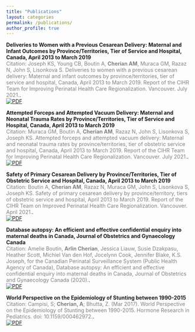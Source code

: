```yaml
---
title: "Publications"
layout: categories
permalink: /publications/
author_profile: true
---
```


**Deliveries to Women with a Previous Cesarean Delivery: Maternal and Infant Outcomes by Province/Territories, Tier of Service and Hospital, Canada, April 2013 to March 2019**  
<span style="color:grey">Citation: Joseph KS, Young CB, Boutin A, **Cherian AM**, Muraca GM, Razaz N, John S, Lisonkova S. Deliveries to women with a previous cesarean delivery: Maternal and infant outcomes by province/territories, tier of service and hospital, Canada, April 2013 to March 2019. Report of the CIHR Team for Improving Perinatal Health Care Regionalization. Vancouver. July 2021.</span>.     
[![PDF](https://img.shields.io/badge/Adobe%20Acrobat%20Reader-EC1C24.svg?style=for-the-badge&logo=Adobe%20Acrobat%20Reader&logoColor=white)](https://med-fom-phsr-obgyn.sites.olt.ubc.ca/files/2022/01/PriorCSReportFINAL2021.pdf)  

**Attempted Forceps and Attempted Vacuum Delivery: Maternal and Neonatal Trauma Rates by Province/Territories, Tier of Service and Hospital, Canada, April 2013 to March 2019**  
<span style="color:grey">Citation: Muraca GM, Boutin A, **Cherian AM**, Razaz N, John S, Lisonkova S, Joseph KS. Attempted forceps and attempted vacuum delivery: Maternal and neonatal trauma rates by
province/territories, tier of obstetric service and hospital, Canada, April 2013 to March 2019.
Report of the CIHR Team for Improving Perinatal Health Care Regionalization. Vancouver. July 2021.</span>.  
[![PDF](https://img.shields.io/badge/Adobe%20Acrobat%20Reader-EC1C24.svg?style=for-the-badge&logo=Adobe%20Acrobat%20Reader&logoColor=white)](https://med-fom-phsr-obgyn.sites.olt.ubc.ca/files/2022/01/OVDReportFINAL2021.pdf)  

**Safety of Primary Cesarean Delivery by Province/Territories, Tier of Obstetric Service and Hospital, Canada, April 2013 to March 2019**  
<span style="color:grey">Citation: Boutin A, **Cherian AM**, Razaz N, Muraca GM, John S, Lisonkova S, Joseph KS. Safety of primary cesarean delivery by province/territory, tiers of obstetric service and hospital, April 2013 to March 2019. Report of the CIHR Team on Improved Perinatal Health Care
Regionalization. Vancouver. April 2021.</span>.      
[![PDF](https://img.shields.io/badge/Adobe%20Acrobat%20Reader-EC1C24.svg?style=for-the-badge&logo=Adobe%20Acrobat%20Reader&logoColor=white)](https://med-fom-phsr-obgyn.sites.olt.ubc.ca/files/2022/01/PrimaryCSReportFINAL2021-1.pdf)  

**Database autopsy: An efficient and effective confidential enquiry into maternal deaths in Canada, Journal of Obstetrics and Gynaecology Canada**  
<span style="color:grey">Citation: Amelie Boutin, **Arlin Cherian**, Jessica Liauw, Susie Dzakpasu, Heather Scott, Michiel Van den Hof, Jocelynn Cook, Jennifer Blake, K.S. Joseph, for the Canadian Perinatal Surveillance System (Public Health Agency of Canada), Database autopsy: An efficient and effective confidential enquiry into maternal deaths in Canada, Journal of Obstetrics and Gynaecology Canada (2020).</span>.      
[![PDF](https://img.shields.io/badge/Adobe%20Acrobat%20Reader-EC1C24.svg?style=for-the-badge&logo=Adobe%20Acrobat%20Reader&logoColor=white)](https://www.jogc.com/action/showPdf?pii=S1701-2163%2820%2930584-3)  

**World Perspective on the Epidemiology of Stunting between 1990-2015**  
<span style="color:grey">Citation: Campisi, S; **Cherian, A**; Bhutta, Z. (Mar 2017). World Perspective on the Epidemiology of Stunting between 1990-2015. Hormone Research in Pediatrics. doi: 10.1159/000462972.</span>.    
[![PDF](https://img.shields.io/badge/Adobe%20Acrobat%20Reader-EC1C24.svg?style=for-the-badge&logo=Adobe%20Acrobat%20Reader&logoColor=white)](https://www.karger.com/Article/Abstract/462972) 
